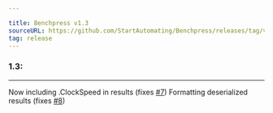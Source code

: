 ```yaml
---

title: Benchpress v1.3
sourceURL: https://github.com/StartAutomating/Benchpress/releases/tag/v1.3
tag: release
---
```

### 1.3:
---
Now including .ClockSpeed in results (fixes [#7](https://github.com/StartAutomating/Benchpress/issues/7))
Formatting deserialized results (fixes [#8](https://github.com/StartAutomating/Benchpress/issues/8))
